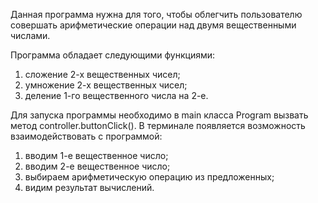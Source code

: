 Данная программа нужна для того, чтобы облегчить пользователю совершать арифметические операции над двумя вещественными числами.

Программа обладает следующими функциями:
1) сложение 2-х вещественных чисел;
2) умножение 2-х вещественных чисел;
3) деление 1-го вещественного числа на 2-е.

Для запуска программы необходимо в main класса Program вызвать метод controller.buttonClick().
В терминале появляется возможность взаимодействовать с программой:
1) вводим 1-е вещественное число;
2) вводим 2-е вещественное число;
3) выбираем арифметическую операцию из предложенных;
4) видим результат вычислений.